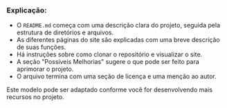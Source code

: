 ### Explicação:

- O `README.md` começa com uma descrição clara do projeto, seguida pela estrutura de diretórios e arquivos.
- As diferentes páginas do site são explicadas com uma breve descrição de suas funções.
- Há instruções sobre como clonar o repositório e visualizar o site.
- A seção "Possíveis Melhorias" sugere o que pode ser feito para aprimorar o projeto.
- O arquivo termina com uma seção de licença e uma menção ao autor. 

Este modelo pode ser adaptado conforme você for desenvolvendo mais recursos no projeto.
